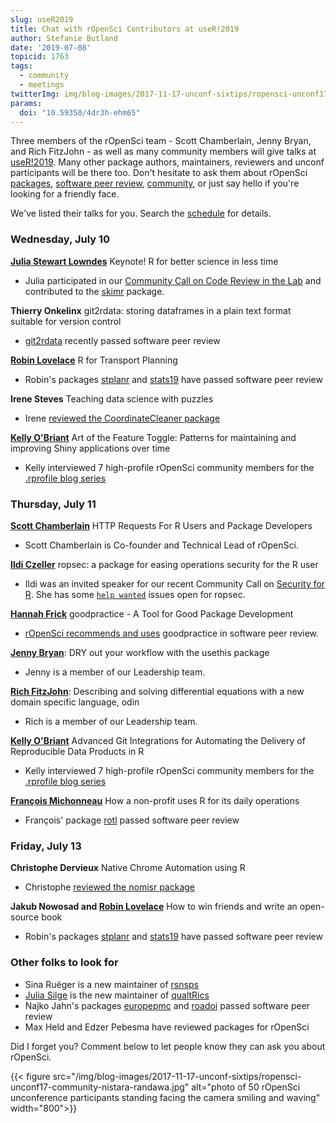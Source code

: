 ```yaml
---
slug: useR2019
title: Chat with rOpenSci Contributors at useR!2019
author: Stefanie Butland
date: '2019-07-08'
topicid: 1763
tags:
  - community
  - meetings
twitterImg: img/blog-images/2017-11-17-unconf-sixtips/ropensci-unconf17-community-nistara-randawa.jpg
params:
  doi: "10.59350/4dr3h-ehm65"
---
```

Three members of the rOpenSci team - Scott Chamberlain, Jenny Bryan, and Rich FitzJohn - as well as many community members will give talks at [useR!2019](http://www.user2019.fr/). Many other package authors, maintainers, reviewers and unconf participants will be there too. Don't hesitate to ask them about rOpenSci [packages](/packages/), [software peer review](/software-review/), [community](/community/), or just say hello if you're looking for a friendly face.

We've listed their talks for you. Search the [schedule](https://connect.rstudioservices.com/content/331/user2019-schedule.html) for details.

### Wednesday, July 10

[__Julia Stewart Lowndes__](/authors/julia-stewart-lowndes/) Keynote! R for better science in less time

- Julia participated in our [Community Call on Code Review in the Lab](/blog/2018/11/29/codereview/) and contributed to the [skimr](https://docs.ropensci.org/skimr/) package.


__Thierry Onkelinx__ git2rdata: storing dataframes in a plain text format suitable for version control

- [git2rdata](https://docs.ropensci.org/git2rdata/) recently passed software peer review


[__Robin Lovelace__](/authors/robin-lovelace/) R for Transport Planning

- Robin's packages [stplanr](https://docs.ropensci.org/stplanr/) and [stats19](https://docs.ropensci.org/stats19/) have passed software peer review

__Irene Steves__ Teaching data science with puzzles

- Irene [reviewed the CoordinateCleaner package](https://github.com/ropensci/software-review/issues/210)

[__Kelly O'Briant__](/authors/kelly-obriant/) Art of the Feature Toggle: Patterns for maintaining and improving Shiny applications over time

- Kelly interviewed 7  high-profile rOpenSci community members for the [.rprofile blog series](/tags/rprofile/)



### Thursday, July 11

[__Scott Chamberlain__](/authors/scott-chamberlain/) HTTP Requests For R Users and Package Developers

- Scott Chamberlain is Co-founder and Technical Lead of rOpenSci.


[__Ildi Czeller__](/authors/ildi-czeller/) ropsec: a package for easing operations security for the R user

- Ildi was an invited speaker for our recent Community Call on [Security for R](/commcalls/2019-05-07/). She has some [`help wanted`](https://github.com/ropenscilabs/ropsec/issues?q=is%3Aissue+is%3Aopen+label%3A%22help+wanted%22) issues open for ropsec.


[__Hannah Frick__](/authors/hannah-frick/) goodpractice - A Tool for Good Package Development

- [rOpenSci recommends and uses](https://devguide.ropensci.org/reviewerguide.html) goodpractice in software peer review.


[__Jenny Bryan__](/authors/jenny-bryan/): DRY out your workflow with the usethis package

- Jenny is a member of our Leadership team.


[__Rich FitzJohn__](/authors/rich-fitzjohn/): Describing and solving differential equations with a new domain specific language, odin

- Rich is a member of our Leadership team.

[__Kelly O'Briant__](/authors/kelly-obriant/) Advanced Git Integrations for Automating the Delivery of Reproducible Data Products in R

- Kelly interviewed 7  high-profile rOpenSci community members for the [.rprofile blog series](/tags/rprofile/)

[__François Michonneau__](/authors/francois-michonneau/) How a non-profit uses R for its daily operations

- François' package [rotl](https://docs.ropensci.org/rotl/) passed software peer review


### Friday, July 13

__Christophe Dervieux__ Native Chrome Automation using R

- Christophe [reviewed the nomisr package](https://github.com/ropensci/software-review/issues/190)

__Jakub Nowosad and [Robin Lovelace](/authors/robin-lovelace/)__ How to win friends and write an open-source book

- Robin's packages [stplanr](https://docs.ropensci.org/stplanr/) and [stats19](https://docs.ropensci.org/stats19/) have passed software peer review

### Other folks to look for

- Sina Ruëger is a new maintainer of [rsnsps](https://docs.ropensci.org/rsnps/)
- [Julia Silge](/authors/julia-silge/) is the new maintainer of [qualtRics](/blog/2019/04/30/qualtrics-relaunch/)
- Najko Jahn's packages [europepmc](https://docs.ropensci.org/europepmc/) and [roadoi](https://docs.ropensci.org/roadoi/) passed software peer review
- Max Held and Edzer Pebesma have reviewed packages for rOpenSci

Did I forget you? Comment below to let people know they can ask you about rOpenSci.

{{< figure src="/img/blog-images/2017-11-17-unconf-sixtips/ropensci-unconf17-community-nistara-randawa.jpg" alt="photo of 50 rOpenSci unconference participants standing facing the camera smiling and waving" width="800">}}
